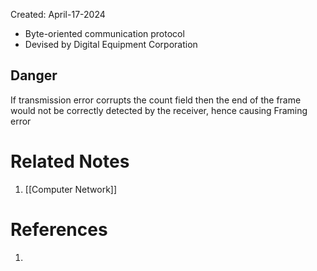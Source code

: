 Created: April-17-2024

- Byte-oriented communication protocol
- Devised by Digital Equipment Corporation
## Danger

If transmission error corrupts the count field then the end of the frame would not be correctly detected by the receiver, hence causing Framing error


# Related Notes

1. [[Computer Network]]
# References

1. 